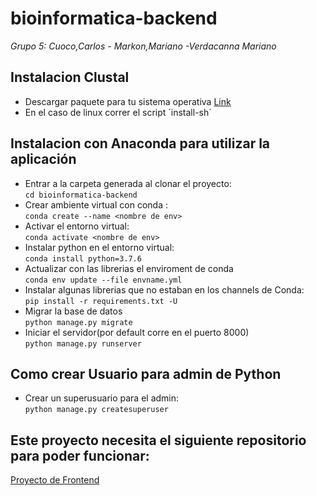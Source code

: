 # bioinformatica-backend

*Grupo 5: Cuoco,Carlos - Markon,Mariano -Verdacanna Mariano* 

## Instalacion Clustal
- Descargar paquete para tu sistema operativa [Link](http://www.clustal.org/download/current/)
- En el caso de linux correr el script ´install-sh´	

## Instalacion con Anaconda para utilizar la aplicación
- Entrar a la carpeta generada al clonar el proyecto:  
	`cd bioinformatica-backend`
- Crear ambiente virtual con conda :  
	   `conda create --name <nombre de env>`
- Activar el entorno virtual:  
	   `conda activate <nombre de env>`      
- Instalar python en el entorno virtual:  
	  `conda install python=3.7.6`	
- Actualizar con las librerias el enviroment de conda   
	  `conda env update --file envname.yml`
- Instalar  algunas librerias que no estaban en los channels de Conda:  
		`pip install -r requirements.txt -U`	 	
- Migrar la base de datos  
		`python manage.py migrate`   
- Iniciar el servidor(por default corre en el puerto 8000)  
		`python manage.py runserver`   

##  Como crear Usuario para admin de Python 
- Crear un superusuario para el admin:  
	   `python manage.py createsuperuser`

## Este proyecto necesita el siguiente repositorio para poder funcionar:
[Proyecto de Frontend](https://github.com/mverdecanna/bioinformatica-frontend)	
